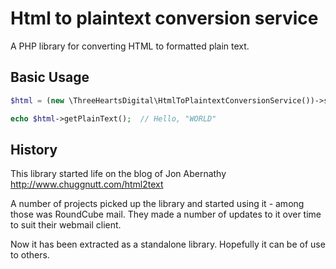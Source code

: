 # Html to plaintext conversion service

A PHP library for converting HTML to formatted plain text.


## Basic Usage

```php
$html = (new \ThreeHeartsDigital\HtmlToPlaintextConversionService())->setHtml('Hello, &quot;<b>world</b>&quot;');

echo $html->getPlainText();  // Hello, "WORLD"
```

## History

This library started life on the blog of Jon Abernathy http://www.chuggnutt.com/html2text

A number of projects picked up the library and started using it - among those was RoundCube mail. They made a number of updates to it over time to suit their webmail client.

Now it has been extracted as a standalone library. Hopefully it can be of use to others.
